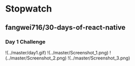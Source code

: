 # Stopwatch
## fangwei716/30-days-of-react-native
### Day 1 Challenge

!(../master/day1.gif)
!(../master/Screenshot_1.png)
!(../master/Screenshot_2.png)
!(../master/Screenshot_3.png)
